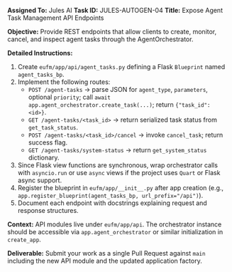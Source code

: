 **Assigned To:** Jules AI
**Task ID:** JULES-AUTOGEN-04
**Title:** Expose Agent Task Management API Endpoints

**Objective:**
Provide REST endpoints that allow clients to create, monitor, cancel, and inspect agent tasks through the AgentOrchestrator.

**Detailed Instructions:**
1.  Create `eufm/app/api/agent_tasks.py` defining a Flask `Blueprint` named `agent_tasks_bp`.
2.  Implement the following routes:
    *   `POST /agent-tasks` → parse JSON for `agent_type`, `parameters`, optional `priority`; call `await app.agent_orchestrator.create_task(...)`; return `{"task_id": <id>}`.
    *   `GET /agent-tasks/<task_id>` → return serialized task status from `get_task_status`.
    *   `POST /agent-tasks/<task_id>/cancel` → invoke `cancel_task`; return success flag.
    *   `GET /agent-tasks/system-status` → return `get_system_status` dictionary.
3.  Since Flask view functions are synchronous, wrap orchestrator calls with `asyncio.run` or use `async` views if the project uses `Quart` or Flask async support.
4.  Register the blueprint in `eufm/app/__init__.py` after app creation (e.g., `app.register_blueprint(agent_tasks_bp, url_prefix="/api")`).
5.  Document each endpoint with docstrings explaining request and response structures.

**Context:**
API modules live under `eufm/app/api`. The orchestrator instance should be accessible via `app.agent_orchestrator` or similar initialization in `create_app`.

**Deliverable:**
Submit your work as a single Pull Request against `main` including the new API module and the updated application factory.
